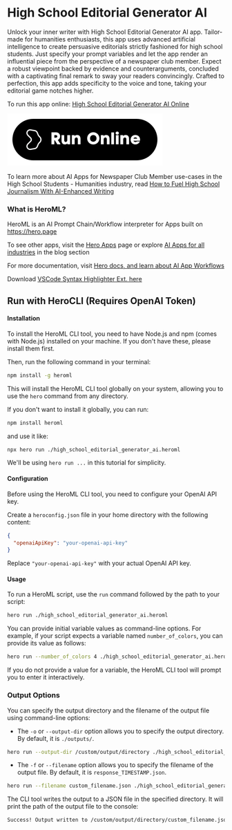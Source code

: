 # High School Editorial Generator AI

Unlock your inner writer with High School Editorial Generator AI app. Tailor-made for humanities enthusiasts, this app uses advanced artificial intelligence to create persuasive editorials strictly fashioned for high school students. Just specify your prompt variables and let the app render an influential piece from the perspective of a newspaper club member. Expect a robust viewpoint backed by evidence and counterarguments, concluded with a captivating final remark to sway your readers convincingly. Crafted to perfection, this app adds specificity to the voice and tone, taking your editorial game notches higher.

To run this app online: [High School Editorial Generator AI Online](https://hero.page/app/high-school-editorial-generator-ai-persuasive-humanities-editorials-ai/gBPS0eQxTFHrbTq3hrNP)

[![Run High School Editorial Generator AI Online](/assets/run.svg)](https://hero.page/app/high-school-editorial-generator-ai-persuasive-humanities-editorials-ai/gBPS0eQxTFHrbTq3hrNP)

To learn more about AI Apps for Newspaper Club Member use-cases in the High School Students - Humanities industry, read [How to Fuel High School Journalism With AI-Enhanced Writing](https://hero.page/blog/ai/high-school-students-humanities/how-to-fuel-high-school-journalism-with-ai-enhanced-writing/170956)

### What is HeroML?
HeroML is an AI Prompt Chain/Workflow interpreter for Apps built on https://hero.page 

To see other apps, visit the [Hero Apps](https://hero.page/apps) page or explore [AI Apps for all industries](https://hero.page/blog) in the blog section

For more documentation, visit [Hero docs, and learn about AI App Workflows](https://hero.page/tutorials/introduction-to-heroml)

Download [VSCode Syntax Highlighter Ext. here](https://marketplace.visualstudio.com/items?itemName=hero-page.heroml)

## Run with HeroCLI (Requires OpenAI Token)

#### Installation

To install the HeroML CLI tool, you need to have Node.js and npm (comes with Node.js) installed on your machine. If you don't have these, please install them first. 

Then, run the following command in your terminal:

```bash
npm install -g heroml
```

This will install the HeroML CLI tool globally on your system, allowing you to use the `hero` command from any directory.

If you don't want to install it globally, you can run:

```bash
npm install heroml
```

and use it like:

```bash
npx hero run ./high_school_editorial_generator_ai.heroml
```

We'll be using `hero run ...` in this tutorial for simplicity.

#### Configuration

Before using the HeroML CLI tool, you need to configure your OpenAI API key. 

Create a `heroconfig.json` file in your home directory with the following content:

```json
{
  "openaiApiKey": "your-openai-api-key"
}
```

Replace `"your-openai-api-key"` with your actual OpenAI API key.

#### Usage

To run a HeroML script, use the `run` command followed by the path to your script:

```bash
hero run ./high_school_editorial_generator_ai.heroml
```

You can provide initial variable values as command-line options. For example, if your script expects a variable named `number_of_colors`, you can provide its value as follows:

```bash
hero run --number_of_colors 4 ./high_school_editorial_generator_ai.heroml
```

If you do not provide a value for a variable, the HeroML CLI tool will prompt you to enter it interactively.

### Output Options

You can specify the output directory and the filename of the output file using command-line options:

- The `-o` or `--output-dir` option allows you to specify the output directory. By default, it is `./outputs/`.

```bash
hero run --output-dir /custom/output/directory ./high_school_editorial_generator_ai.heroml
```

- The `-f` or `--filename` option allows you to specify the filename of the output file. By default, it is `response_TIMESTAMP.json`.

```bash
hero run --filename custom_filename.json ./high_school_editorial_generator_ai.heroml
```

The CLI tool writes the output to a JSON file in the specified directory. It will print the path of the output file to the console:

```bash
Success! Output written to /custom/output/directory/custom_filename.json
```

